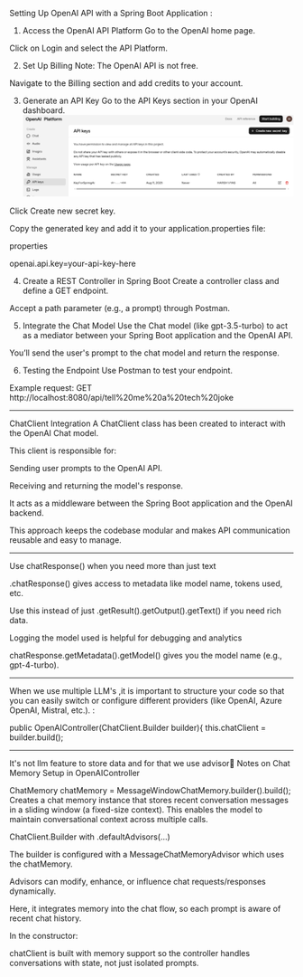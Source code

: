 Setting Up OpenAI API with a Spring Boot Application :
1. Access the OpenAI API Platform
   Go to the OpenAI home page.

Click on Login and select the API Platform.

2. Set Up Billing
   Note: The OpenAI API is not free.

Navigate to the Billing section and add credits to your account.

3. Generate an API Key
   Go to the API Keys section in your OpenAI dashboard.
![img.png](img.png)

Click Create new secret key.

Copy the generated key and add it to your application.properties file:

properties

openai.api.key=your-api-key-here

4. Create a REST Controller in Spring Boot
   Create a controller class and define a GET endpoint.

Accept a path parameter (e.g., a prompt) through Postman.

5. Integrate the Chat Model
   Use the Chat model (like gpt-3.5-turbo) to act as a mediator between your Spring Boot application and the OpenAI API.

You’ll send the user's prompt to the chat model and return the response.

6. Testing the Endpoint
   Use Postman to test your endpoint.

Example request:
GET http://localhost:8080/api/tell%20me%20a%20tech%20joke


----------------

ChatClient Integration
A ChatClient class has been created to interact with the OpenAI Chat model.

This client is responsible for:

Sending user prompts to the OpenAI API.

Receiving and returning the model's response.

It acts as a middleware between the Spring Boot application and the OpenAI backend.

This approach keeps the codebase modular and makes API communication reusable and easy to manage.

--------------
Use chatResponse() when you need more than just text

.chatResponse() gives access to metadata like model name, tokens used, etc.

Use this instead of just .getResult().getOutput().getText() if you need rich data.

Logging the model used is helpful for debugging and analytics

chatResponse.getMetadata().getModel() gives you the model name (e.g., gpt-4-turbo).

------------------

When we use multiple LLM's ,it is important to structure your code so that you can easily switch or configure different providers (like OpenAI, Azure OpenAI, Mistral, etc.). :

public OpenAIController(ChatClient.Builder builder){
this.chatClient = builder.build();

--------------

It's not llm feature to store data and for that we use advisor📝 Notes on Chat Memory Setup in OpenAIController


ChatMemory chatMemory = MessageWindowChatMemory.builder().build();
Creates a chat memory instance that stores recent conversation messages in a sliding window (a fixed-size context).
This enables the model to maintain conversational context across multiple calls.

ChatClient.Builder with .defaultAdvisors(...)

The builder is configured with a MessageChatMemoryAdvisor which uses the chatMemory.

Advisors can modify, enhance, or influence chat requests/responses dynamically.

Here, it integrates memory into the chat flow, so each prompt is aware of recent chat history.

In the constructor:

chatClient is built with memory support so the controller handles conversations with state, not just isolated prompts.





